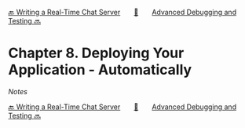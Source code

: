 [🔙 Writing a Real-Time Chat Server][previous-chapter]&nbsp;&nbsp;&nbsp;&nbsp;&nbsp;&nbsp;&nbsp;[🏡][readme]&nbsp;&nbsp;&nbsp;&nbsp;&nbsp;&nbsp;&nbsp;[Advanced Debugging and Testing 🔜][upcoming-chapter]

# Chapter 8. Deploying Your Application - Automatically

_Notes_

[🔙 Writing a Real-Time Chat Server][previous-chapter]&nbsp;&nbsp;&nbsp;&nbsp;&nbsp;&nbsp;&nbsp;[🏡][readme]&nbsp;&nbsp;&nbsp;&nbsp;&nbsp;&nbsp;&nbsp;[Advanced Debugging and Testing 🔜][upcoming-chapter]

[readme]: README.md
[previous-chapter]: ch07-writing-a-real-time-chat-server.md
[upcoming-chapter]: ch09-advanced-debugging-and-testing.md
